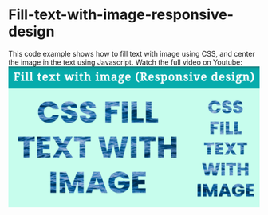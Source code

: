 # Fill-text-with-image-responsive-design
This code example shows how to fill text with image using CSS, and center the image in the text using Javascript.
Watch the full video on Youtube: 
![Fill text with image](https://github.com/DanielRotnemer/Fill-text-with-image-responsive-design/blob/main/Thumbnail.jpg?raw=true)
